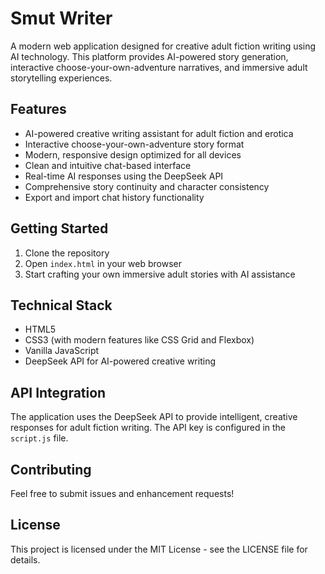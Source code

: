 # Smut Writer

A modern web application designed for creative adult fiction writing using AI technology. This platform provides AI-powered story generation, interactive choose-your-own-adventure narratives, and immersive adult storytelling experiences.

## Features

- AI-powered creative writing assistant for adult fiction and erotica
- Interactive choose-your-own-adventure story format
- Modern, responsive design optimized for all devices
- Clean and intuitive chat-based interface
- Real-time AI responses using the DeepSeek API
- Comprehensive story continuity and character consistency
- Export and import chat history functionality

## Getting Started

1. Clone the repository
2. Open `index.html` in your web browser
3. Start crafting your own immersive adult stories with AI assistance

## Technical Stack

- HTML5
- CSS3 (with modern features like CSS Grid and Flexbox)
- Vanilla JavaScript
- DeepSeek API for AI-powered creative writing

## API Integration

The application uses the DeepSeek API to provide intelligent, creative responses for adult fiction writing. The API key is configured in the `script.js` file.

## Contributing

Feel free to submit issues and enhancement requests!

## License

This project is licensed under the MIT License - see the LICENSE file for details. 